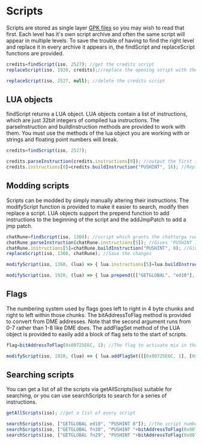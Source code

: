 # Scripts

Scripts are stored as single layer [GPK files](gpk.md) so you may wish to read that first. Each level has it's own script archive and often the same script will appear in multiple levels. To save the trouble of having to find the right level and replace it in every archive it appears in, the findScript and replaceScript functions are provided.

```javascript
credits=findScript(iso, 2527); //get the credits script
replaceScript(iso, 1920, credits);//replace the opening script with the credits script

replaceScript(iso, 2527, null); //delete the credits script
```

## LUA objects

findScript returns a LUA object. LUA objects contain a list of instructions, which are just 32bit integers of compiled lua instructions. The parseInstruction and buildInstruction methods are provided to work with them. You must use the methods of the lua object you are working with or strings and floating point numbers will break.

```javascript
credits=findScript(iso, 2527);

credits.parseInstruction(credits.instructions[0]); //output the first instruction in the credits script
credits.instructions[0]=credits.buildInstruction("PUSHINT", 16); //Replace the first instruction with PUSHINT 16
```

## Modding scripts

Scripts can be modded by simply manually altering their instructions. The modifyScript function is provided to make it easier to search, modify then replace a script. LUA objects support the prepend function to add instructions to the beginning of the script and the addJmpPatch to add a jmp patch. 

```javascript
chatRune=findScript(iso, 1360); //script which grants the chatturga rune
chatRune.parseInstruction(chatRune.instructions[5]); //Gives "PUSHINT 1", the instruction that controls which rune you get
chatRune.instructions[5]=chatRune.buildInstruction("PUSHINT", 8); //Gives the mantarok rune instead
replaceScript(iso, 1360, chatRune); //Save the changes

modifyScript(iso, 1360, (lua) => { lua.instructions[5]=lua.buildInstruction("PUSHINT", 8);}); //Same modification using modifyScript

modifyScript(iso, 1920, (lua) => { lua.prepend([["GETGLOBAL", "ed10"], ["PUSHINT", 8], ["CALL", 0, 0]]);}); //Give the mantarok rune at the start of the rats script
```

## Flags

The numbering system used by flags goes left to right in 4 byte chunks and right to left within those chunks. The bitAddressToFlag method is provided to convert from DME addresses. Note that the second argument runs from 0-7 rather than 1-8 like DME does. The addFlagSet method of the LUA object is provided to easily add a block of flag sets to the start of scripts.

```javascript
flag=bitAddressToFlag(0x80725E6C, 1); //The flag to activate mix in the inventory

modifyScript(iso, 1920, (lua) => { lua.addFlagSet([[0x80725E6C, 1], [0x80725E46, 0]]);});//Activate mix and place anthony's blue urn right after the rats cutscene
```

## Searching scripts

You can get a list of all the scripts via getAllScripts(iso) suitable for searching, or you can use searchScripts to search for a series of instructions.

```javascript
getAllScripts(iso); //get a list of every script

searchScripts(iso, ["GETGLOBAL ed10", "PUSHINT 8"]); //the script numbers of all scripts which award the mantarok rune
searchScripts(iso, ["GETGLOBAL fn30", "PUSHINT "+bitAddressToFlag(0x80725E46, 0)]); //Scripts which check anthony's blue urn flag
searchScripts(iso, ["GETGLOBAL fn29", "PUSHINT "+bitAddressToFlag(0x80725E46, 0)]); //Scripts which set anthony's blue urn flag
```
